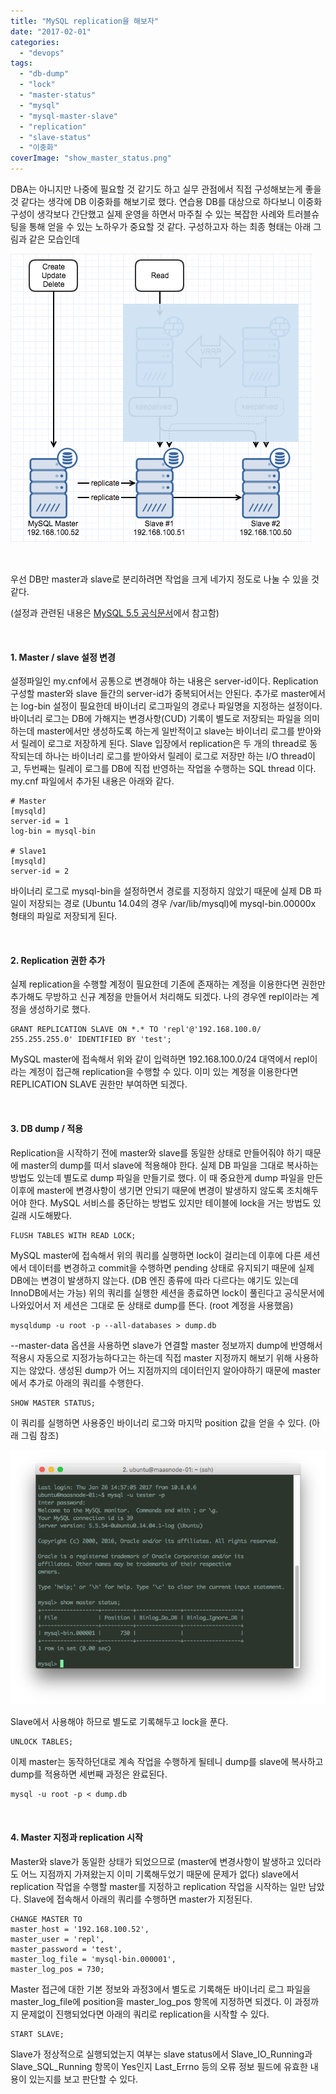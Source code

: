 ```yaml
---
title: "MySQL replication을 해보자"
date: "2017-02-01"
categories: 
  - "devops"
tags: 
  - "db-dump"
  - "lock"
  - "master-status"
  - "mysql"
  - "mysql-master-slave"
  - "replication"
  - "slave-status"
  - "이중화"
coverImage: "show_master_status.png"
---
```


DBA는 아니지만 나중에 필요할 것 같기도 하고 실무 관점에서 직접 구성해보는게 좋을 것 같다는 생각에 DB 이중화를 해보기로 했다. 연습용 DB를 대상으로 하다보니 이중화 구성이 생각보다 간단했고 실제 운영을 하면서 마주칠 수 있는 복잡한 사례와 트러블슈팅을 통해 얻을 수 있는 노하우가 중요할 것 같다. 구성하고자 하는 최종 형태는 아래 그림과 같은 모습인데

[![](images/db_replication.png)](http://13.125.231.217/wp-content/uploads/2017/01/db_replication.png)

 

우선 DB만 master과 slave로 분리하려면 작업을 크게 네가지 정도로 나눌 수 있을 것 같다.

(설정과 관련된 내용은 [MySQL 5.5 공식문서](https://dev.mysql.com/doc/refman/5.5/en/replication-howto.html)에서 참고함)

 

#### 1\. Master / slave 설정 변경

설정파일인 my.cnf에서 공통으로 변경해야 하는 내용은 server-id이다. Replication 구성할 master와 slave 들간의 server-id가 중복되어서는 안된다. 추가로 master에서는 log-bin 설정이 필요한데 바이너리 로그파일의 경로나 파일명을 지정하는 설정이다. 바이너리 로그는 DB에 가해지는 변경사항(CUD) 기록이 별도로 저장되는 파일을 의미하는데 master에서만 생성하도록 하는게 일반적이고 slave는 바이너리 로그를 받아와서 릴레이 로그로 저장하게 된다. Slave 입장에서 replication은 두 개의 thread로 동작되는데 하나는 바이너리 로그를 받아와서 릴레이 로그로 저장만 하는 I/O thread이고, 두번째는 릴레이 로그를 DB에 직접 반영하는 작업을 수행하는 SQL thread 이다. my.cnf 파일에서 추가된 내용은 아래와 같다.

```
# Master
[mysqld]
server-id = 1
log-bin = mysql-bin

# Slave1
[mysqld]
server-id = 2
```

바이너리 로그로 mysql-bin을 설정하면서 경로를 지정하지 않았기 때문에 실제 DB 파일이 저장되는 경로 (Ubuntu 14.04의 경우 /var/lib/mysql)에 mysql-bin.00000x 형태의 파일로 저장되게 된다.

 

#### 2\. Replication 권한 추가

실제 replication을 수행할 계정이 필요한데 기존에 존재하는 계정을 이용한다면 권한만 추가해도 무방하고 신규 계정을 만들어서 처리해도 되겠다. 나의 경우엔 repl이라는 계정을 생성하기로 했다.

```
GRANT REPLICATION SLAVE ON *.* TO 'repl'@'192.168.100.0/ 255.255.255.0' IDENTIFIED BY 'test';
```

MySQL master에 접속해서 위와 같이 입력하면 192.168.100.0/24 대역에서 repl이라는 계정이 접근해 replication을 수행할 수 있다. 이미 있는 계정을 이용한다면 REPLICATION SLAVE 권한만 부여하면 되겠다.

 

#### 3\. DB dump / 적용

Replication을 시작하기 전에 master와 slave를 동일한 상태로 만들어줘야 하기 때문에 master의 dump를 떠서 slave에 적용해야 한다. 실제 DB 파일을 그대로 복사하는 방법도 있는데 별도로 dump 파일을 만들기로 했다. 이 때 중요한게 dump 파일을 만든 이후에 master에 변경사항이 생기면 안되기 때문에 변경이 발생하지 않도록 조치해두어야 한다. MySQL 서비스를 중단하는 방법도 있지만 테이블에 lock을 거는 방법도 있길래 시도해봤다.

```
FLUSH TABLES WITH READ LOCK;
```

MySQL master에 접속해서 위의 쿼리를 실행하면 lock이 걸리는데 이후에 다른 세션에서 데이터를 변경하고 commit을 수행하면 pending 상태로 유지되기 때문에 실제 DB에는 변경이 발생하지 않는다. (DB 엔진 종류에 따라 다르다는 얘기도 있는데 InnoDB에서는 가능) 위의 쿼리를 실행한 세션을 종료하면 lock이 풀린다고 공식문서에 나와있어서 저 세션은 그대로 둔 상태로 dump를 뜬다. (root 계정을 사용했음)

```
mysqldump -u root -p --all-databases > dump.db
```

\--master-data 옵션을 사용하면 slave가 연결할 master 정보까지 dump에 반영해서 적용시 자동으로 지정가능하다고는 하는데 직접 master 지정까지 해보기 위해 사용하지는 않았다. 생성된 dump가 어느 지점까지의 데이터인지 알아야하기 때문에 master에서 추가로 아래의 쿼리를 수행한다.

```
SHOW MASTER STATUS;
```

이 쿼리를 실행하면 사용중인 바이너리 로그와 마지막 position 값을 얻을 수 있다. (아래 그림 참조)

[![](images/show_master_status.png)](http://13.125.231.217/wp-content/uploads/2017/01/show_master_status.png)

Slave에서 사용해야 하므로 별도로 기록해두고 lock을 푼다.

```
UNLOCK TABLES;
```

이제 master는 동작하던대로 계속 작업을 수행하게 될테니 dump를 slave에 복사하고 dump를 적용하면 세번째 과정은 완료된다.

```
mysql -u root -p < dump.db
```

 

#### 4\. Master 지정과 replication 시작

Master와 slave가 동일한 상태가 되었으므로 (master에 변경사항이 발생하고 있더라도 어느 지점까지 가져왔는지 이미 기록해두었기 때문에 문제가 없다) slave에서 replication 작업을 수행할 master를 지정하고 replication 작업을 시작하는 일만 남았다. Slave에 접속해서 아래의 쿼리를 수행하면 master가 지정된다.

```
CHANGE MASTER TO
master_host = '192.168.100.52',
master_user = 'repl',
master_password = 'test',
master_log_file = 'mysql-bin.000001',
master_log_pos = 730;
```

Master 접근에 대한 기본 정보와 과정3에서 별도로 기록해둔 바이너리 로그 파일을 master\_log\_file에 position을 master\_log\_pos 항목에 지정하면 되겠다. 이 과정까지 문제없이 진행되었다면 아래의 쿼리로 replication을 시작할 수 있다.

```
START SLAVE;
```

Slave가 정상적으로 실행되었는지 여부는 slave status에서 Slave\_IO\_Running과 Slave\_SQL\_Running 항목이 Yes인지 Last\_Errno 등의 오류 정보 필드에 유효한 내용이 있는지를 보고 판단할 수 있다.
